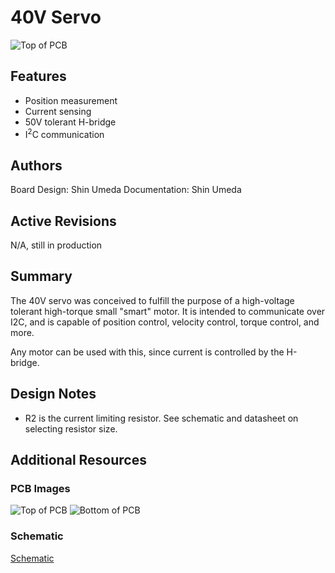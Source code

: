# 40V Servo

![Top of PCB](https://sjsuroboticsteam.github.io/urc-electrical-2026/resources/40Vservo-out/top.png)

## Features

- Position measurement
- Current sensing
- 50V tolerant H-bridge
- I<sup>2</sup>C communication

## Authors

Board Design: Shin Umeda
Documentation: Shin Umeda

## Active Revisions

N/A, still in production

## Summary

The 40V servo was conceived to fulfill the purpose of a high-voltage tolerant
high-torque small "smart" motor. It is intended to communicate over I2C, and
is capable of position control, velocity control, torque control, and more.

Any motor can be used with this, since current is controlled by the H-bridge.

## Design Notes

- R2 is the current limiting resistor. See schematic and datasheet on selecting
    resistor size.

## Additional Resources

### PCB Images

![Top of PCB](https://sjsuroboticsteam.github.io/urc-electrical-2026/resources/40Vservo-out/top.png)
![Bottom of PCB](https://sjsuroboticsteam.github.io/urc-electrical-2026/resources/40Vservo-out/bottom.png)

### Schematic

[Schematic](https://sjsuroboticsteam.github.io/urc-electrical-2026/resources/40Vservo-out/40Vservo.pdf)
